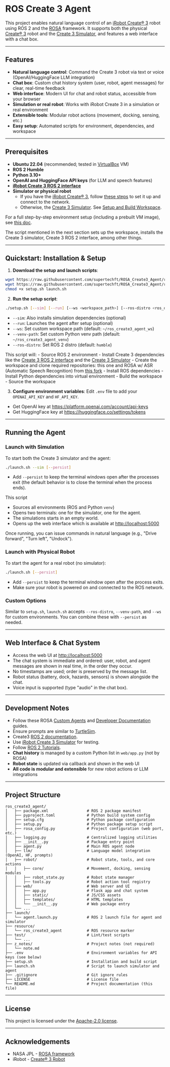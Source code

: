 # ROS Create 3 Agent

This project enables natural language control of an [iRobot Create® 3](https://edu.irobot.com/what-we-offer/create3) robot using ROS 2 and the [ROSA](https://github.com/nasa-jpl/rosa) framework. It supports both the physical [Create® 3](https://edu.irobot.com/what-we-offer/create3) robot and the [Create 3 Simulator](https://github.com/iRobotEducation/create3_sim/tree/humble), and features a web interface with a chat box.

---

## Features

- **Natural language control**: Command the Create 3 robot via text or voice (OpenAI/HuggingFace LLM integration)
- **Chat box**: Custom chat history system (user, robot, agent messages) for clear, real-time feedback
- **Web interface**: Modern UI for chat and robot status, accessible from your browser
- **Simulation or real robot**: Works with iRobot Create 3 in a simulation or real environment
- **Extensible tools**: Modular robot actions (movement, docking, sensing, etc.)
- **Easy setup**: Automated scripts for environment, dependencies, and workspace

---

## Prerequisites

- **Ubuntu 22.04** (recommended; tested in [VirtualBox](https://www.virtualbox.org/) VM)
- **ROS 2 Humble**
- **Python 3.10+**
- **OpenAI and HuggingFace API keys** (for LLM and speech features)
- **[iRobot Create 3 ROS 2 interface](https://iroboteducation.github.io/create3_docs/api/ros2/)**
- **Simulator or physical robot**
  - If you have the [iRobot Create® 3](https://edu.irobot.com/what-we-offer/create3), follow [these steps](https://iroboteducation.github.io/create3_docs/setup/provision/) to set it up and connect to the network.
  - Otherwise, the [Create 3 Simulator](https://github.com/iRobotEducation/create3_sim/tree/humble). See [Setup and Build Workspace](#setup-and-build-workspace).

For a full step-by-step environment setup (including a prebuilt VM image), see [this doc](https://docs.google.com/document/d/1ZO-zEPBvO-WpP5zc8WkkO2GKfG2-uJWClost-Xz_afM/edit?usp=sharing).

The script mentioned in the next section sets up the workspace, installs the Create 3 simulator, Create 3 ROS 2 interface, among other things. 

---

## Quickstart: Installation & Setup

1. **Download the setup and launch scripts**:

  ```bash
  wget https://raw.githubusercontent.com/supertechft/ROSA_Create3_Agent/refs/heads/main/setup.sh
  wget https://raw.githubusercontent.com/supertechft/ROSA_Create3_Agent/refs/heads/main/launch.sh
  chmod +x setup.sh launch.sh
  ```

2. **Run the setup script**:

  ```bash
  ./setup.sh [--sim] [--run] [--ws <workspace_path>] [--ros-distro <ros_distro>] [--venv-path <venv_path>]
  ```
  - `--sim`: Also installs simulation dependencies (optional)
  - `--run`: Launches the agent after setup (optional)
  - `--ws`: Set custom workspace path (default: `~/ros_create3_agent_ws`)
  - `--venv-path`: Set custom Python venv path (default: `~/ros_create3_agent_venv`)
  - `--ros-distro`: Set ROS 2 distro (default: `humble`)

  This script will:
    - Source ROS 2 environment
    - Install Create 3 dependencies like the [Create 3 ROS 2 interface](https://iroboteducation.github.io/create3_docs/api/ros2/) and the [Create 3 Simulator](https://github.com/iRobotEducation/create3_sim/tree/humble)
    - Create the workspace and clone required repositories: this one and ROSA w/ ASR (Automatic Speech Recognition) from [this fork](https://github.com/supertechft/ROSA/tree/ASR)
    - Install ROS dependencies
    - Install Python dependencies into virtual environment
    - Build the workspace
    - Source the workspace

3. **Configure environment variables**:
  Edit `.env` file to add your `OPENAI_API_KEY` and `HF_API_KEY`. 
  - Get OpenAI key at https://platform.openai.com/account/api-keys
  - Get HuggingFace key at https://huggingface.co/settings/tokens

---

## Running the Agent

### Launch with Simulation

To start both the Create 3 simulator and the agent:

```bash
./launch.sh --sim [--persist]
```

- Add `--persist` to keep the terminal windows open after the processes exit (the default behavior is to close the terminal when the process ends).

This script
  - Sources all environments (ROS and Python `venv`)
  - Opens two terminals: one for the simulator, one for the agent.
  - The simulations starts in an empty world.
  - Opens up the web interface which is available at [http://localhost:5000](http://localhost:5000)

Once running, you can issue commands in natural language (e.g., "Drive forward", "Turn left", "Undock").

### Launch with Physical Robot

To start the agent for a real robot (no simulator):

```bash
./launch.sh [--persist]
```

- Add `--persist` to keep the terminal window open after the process exits.
- Make sure your robot is powered on and connected to the ROS network.

### Custom Options

Similar to `setup.sh`, `launch.sh` accepts `--ros-distro`, `--venv-path`, and `--ws` for custom environments. You can combine these with `--persist` as needed.

---

## Web Interface & Chat System

- Access the web UI at [http://localhost:5000](http://localhost:5000)
- The chat system is immediate and ordered: user, robot, and agent messages are shown in real time, in the order they occur.
- No timestamps are used; order is preserved by the message list.
- Robot status (battery, dock, hazards, sensors) is shown alongside the chat.
- Voice input is supported (type "audio" in the chat box).

---

## Development Notes
- Follow these ROSA [Custom Agents](https://github.com/nasa-jpl/rosa/wiki/Custom-Agents) and [Developer Documentation](https://github.com/nasa-jpl/rosa/wiki/Developer-Documentation) guides.
- Ensure prompts are similar to [TurtleSim](https://github.com/supertechft/JPL-Mars-Rover/blob/main/src/turtle_agent/scripts/prompts.py).
- Create3 [ROS 2 documentation](https://iroboteducation.github.io/create3_docs/).
- Use [iRobot Create 3 Simulator](https://github.com/iRobotEducation/create3_sim) for testing.
- Follow [ROS 2 Tutorials](https://docs.ros.org/en/humble/Tutorials.html).
- **Chat history** is managed by a custom Python list in `web/app.py` (not by ROSA)
- **Robot state** is updated via callback and shown in the web UI
- **All code is modular and extensible** for new robot actions or LLM integrations

---

## Project Structure

```
ros_create3_agent/
│   ├── package.xml                 # ROS 2 package manifest
│   ├── pyproject.toml              # Python build system config
│   ├── setup.cfg                   # Python package configuration
│   ├── setup.py                    # Python package setup script
│   ├── rosa_config.py              # Project configuration (web port, etc.)
│   ├── logging.py                  # Centralized logging utilities
│   ├── __init__.py                 # Package entry point
│   ├── agent.py                    # Main ROS agent node
│   ├── llm/                        # Language model integration (OpenAI, HF, prompts)
│   ├── robot/                      # Robot state, tools, and core actions
│   │   ├── core/                   # Movement, docking, sensing modules
│   │   ├── robot_state.py          # Robot state manager
│   │   ├── tools.py                # Robot action tool registry
│   ├── web/                        # Web server and UI
│   │   ├── app.py                  # Flask app and chat system
│   │   ├── static/                 # JS/CSS assets
│   │   ├── templates/              # HTML templates
│   │   └── __init__.py             # Web package entry
│   └── ...
├── launch/
│   └── agent.launch.py             # ROS 2 launch file for agent and simulator
├── resource/
│   └── ros_create3_agent           # ROS resource marker
├── test/                           # Lint/test scripts
│   └── ...
├── z_notes/                        # Project notes (not required)
│   └── note.md
├── .env                            # Environment variables for API keys (see below)
├── setup.sh                        # Installation and build script
├── launch.sh                       # Script to launch simulator and agent
├── .gitignore                      # Git ignore rules
├── LICENSE                         # License file
└── README.md                       # Project documentation (this file)
```

---

## License

This project is licensed under the [Apache-2.0 license](LICENSE).

---

## Acknowledgements
- NASA JPL - [ROSA framework](https://github.com/nasa-jpl/rosa)
- iRobot - [Create® 3 Robot](https://edu.irobot.com/what-we-offer/create3)
